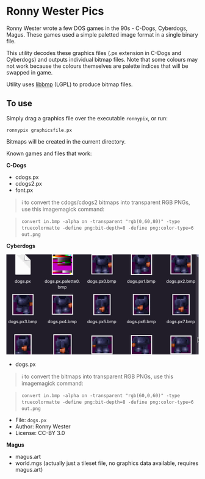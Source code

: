 Ronny Wester Pics
===============

Ronny Wester wrote a few DOS games in the 90s - C-Dogs, Cyberdogs, Magus. These games used a simple paletted image format in a single binary file.

This utility decodes these graphics files (.px extension in C-Dogs and Cyberdogs) and outputs individual bitmap files. Note that some colours may not work because the colours themselves are palette indices that will be swapped in game.

Utility uses [libbmp](https://code.google.com/p/libbmp/) (LGPL) to produce bitmap files.

## To use
Simply drag a graphics file over the executable `ronnypix`, or run:

    ronnypix graphicsfile.px

Bitmaps will be created in the current directory.

Known games and files that work:

**C-Dogs**

-  cdogs.px
-  cdogs2.px
-  font.px

> :information_source: to convert the cdogs/cdogs2 bitmaps into transparent RGB PNGs, use this imagemagick command:

> `convert in.bmp -alpha on -transparent "rgb(0,60,80)" -type truecolormatte -define png:bit-depth=8 -define png:color-type=6 out.png`

**Cyberdogs**

![cyberdogs pics](https://github.com/cxong/RonnyWesterPics/blob/master/cyberdogs.gif)

- dogs.px

> :information_source: to convert the bitmaps into transparent RGB PNGs, use this imagemagick command:

> `convert in.bmp -alpha on -transparent "rgb(60,0,60)" -type truecolormatte -define png:bit-depth=8 -define png:color-type=6 out.png`

- File: `dogs.px`
- Author: Ronny Wester
- License: CC-BY 3.0

**Magus**

- magus.art
- world.mgs (actually just a tileset file, no graphics data available, requires magus.art)
